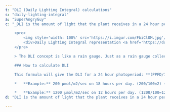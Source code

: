 ```yaml
---
t: "DLI (Daily Lighting Integral) calculations"
s: "daily-lighting-integral"
a: "SuperAngryGuy"
c: "_DLI is the amount of light that the plant receives in a 24 hour period._ The unit of measurement is mol/m2/day or 'moles per square meter per day'. This usually only counts the top light, and intracanopy or side lighting can greatly increase these numbers. DLI does not take in to account that as the intensity of the light increases in PPFD that the photosynthetic efficiency of the plant decreases.

    <pre>
        <img style='width: 100%' src='https://i.imgur.com/FbiClOM.jpg'/>
        <div>Daily Lighting Integral representation <a href='https://dutchlightinginnovations.com/blog/daily-light-integral/'>(source)</a></div>
    </pre>

    > The DLI concept is like a rain gauge. Just as a rain gauge collects the total rain in a particular location over a period of time, so **DLI measures the total amount of PAR received in a day**. Growers can use light meters to measure the number of light photons that accumulate in a square meter over a 24-hour period. DLI is an important variable to measure because _it influences plant growth, development, yield, and quality_. For example, DLI can influence the root and shoot growth of seedlings and cuttings, plant quality (such as branching, flower number and stem thickness), and timing. Torres, Ariana and Lopez, Roberto. [Measuring Daily Light Integral in a Greenhouse.](https://www.extension.purdue.edu/extmedia/HO/HO-238-W.pdf) Purdue University

    ### How to calculate DLI

    This formula will give the DLI for a 24 hour photoperiod: **(PPFD/100) * 8.6**. Following this logic you can multiply the result with the percentage of light on time per day: the formula will be **((PPFD/100) * 8.6) * (% hours on per 24 hours)**. As a reference, there is a Standford study that determined that lettuce does best at around a DLI of 17 or 17 moles of photons per square meter per day.

    *   **Example:** 200 µmol/m2/sec on 18 hours per day. (200/100=2) (2 * 8.6=17.2) (17.2 * 0.75=12.9 mol/m2/day)

    *   **Example:** 1200 µmol/m2/sec on 12 hours per day. (1200/100=12) (12 * 8.6=103.2) (103.2 * 0.50=51.6 mol/m2/day)"
d: "DLI is the amount of light that the plant receives in a 24 hour period._ The unit of measurement is mol/m2/day or 'moles per square meter per day'. This usually only counts the top light, and intracanopy or side lighting can greatly increase these numbers."

---
```

